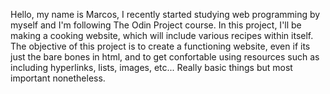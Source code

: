 Hello, my name is Marcos, I recently started studying web programming by myself and I'm following The Odin Project course.
In this project, I'll be making a cooking website, which will include various recipes within itself.
The objective of this project is to create a functioning website, even if its just the bare bones in html, and to get
confortable using resources such as including hyperlinks, lists, images, etc... Really basic things but most important
nonetheless.
